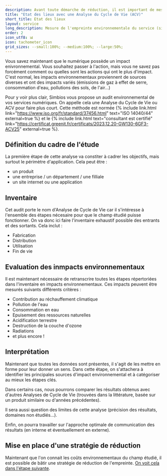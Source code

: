 ```yaml
---
description: Avant toute démarche de réduction, il est important de mesurer l'impact environnemental effectif 
title: "Etat des lieux avec une Analyse du Cycle de Vie (ACV)"
short_title: Etat des lieux
layout: service
long_description: Mesure de l'empreinte environnementale du service (site, application, produit, entreprise). Analyse du cycle de vie (ACV). Mise en évidence des points les plus impactants.
order: 2
icon_utf8: 📊
icon: tachometer_icon
grid_sizes: --small:100%; --medium:100%; --large:50%;
---
```


Vous savez maintenant que le numérique possède un impact enivronnemental. Vous souhaitez passer à l'action, mais vous ne savez pas forcément comment ou quelles sont les actions qui ont le plus d'impact. C'est normal, les impacts environnementaux proviennent de sources diverses et ont des impacts variés (émissions de gaz à effet de serre, consommation d'eau, pollutions des sols, de l'air...)

Pour y voir plus clair, Simbios vous propose un audit environnemental de vos services numériques. On appelle cela une Analyse du Cycle de Vie ou ACV pour faire plus court. Cette méthode est normée {% include link.html link="https://www.iso.org/fr/standard/37456.html" text="ISO 14040/44" external=true %} et le {% include link.html text="consultant est certifié" link="https://certificat.greenit.fr/certificats/2023.12.20-GW130-6GF3-ACV25" external=true %}.

## Définition du cadre de l'étude

La première étape de cette analyse va constiter à cadrer les objectifs, mais surtout le périmètre d'application. Cela peut être :
- un produit
- une entreprise / un département / une filliale
- un site internet ou une application

## Inventaire

Cet audit porte le nom d'Analyse de Cycle de Vie car il s'intéresse à l'ensemble des étapes nécesaire pour que le champ étudié puisse fonctionner. On va donc ici faire l'inventaire exhaustif possible des entrants et des sortants. Cela inclut :
- Fabrication
- Distribution
- Utilisation
- Fin de vie

## Evaluation des inmpacts environnementaux

Il est maintenant nécessaire de retranscrire toutes les étapes répertoriées dans l'inventaire en impacts environnementaux. Ces impacts peuvent être mesurés suivants différents critères :
- Contribution au réchauffement climatique
- Pollution de l'eau
- Consommation en eau
- Epuisement des ressources naturelles
- Acidification terrestre
- Destruction de la couche d'ozone
- Radiations
- et plus encore !

## Interprétation

Maintenant que toutes les données sont présentes, il s'agit de les mettre en forme pour leur donner un sens. Dans cette étape, on s'attachera à identifier les principales sources d'impact environnemental et à catégoriser au mieux les étapes clés.

Dans certains cas, nous pourrons comparer les résultats obtenus avec d'autres Analyses de Cycle de Vie (trouvées dans la littérature, basée sur un produit similaire ou d'années précédentes).

Il sera aussi question des limites de cette analyse (précision des résultats, domaines non étudiés...).

Enfin, on pourra travailler sur l'approche optimale de communication des résultats (en interne et éventuellement en externe).

## Mise en place d'une stratégie de réduction

Maintenant que l'on connait les coûts environnementaux du champ étudié, il est possible de bâtir une stratégie de réduction de l'empreinte. [On voit cela dans l'étape suivante](/services/strategie_reduction.html).
